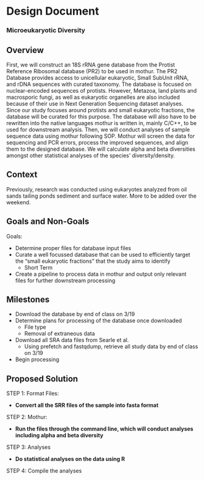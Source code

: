 # Design Document
### Microeukaryotic Diversity


## Overview
First, we will construct  an 18S rRNA gene database from the Protist Reference Ribosomal database (PR2) to be used in mothur. The PR2 Database provides access to unicellular eukaryotic, Small SubUnit rRNA, and rDNA sequences with curated taxonomy. The database is focused on nuclear-encoded sequences of protists. However, Metazoa, land plants and macrosporic fungi, as well as eukaryotic organelles are also included because of their use in Next Generation Sequencing dataset analyses. Since our study focuses around protists and small eukaryotic fractions, the database will be curated for this purpose. The database will also have to be rewritten into the native languages mothur is written in, mainly C/C++, to be used for downstream analysis. Then, we will conduct analyses of sample sequence data using mothur following SOP. Mothur will screen the data for sequencing and PCR errors, process the improved sequences, and align them to the designed database. We will calculate alpha and beta diversities amongst other statistical analyses of the species’ diversity/density.

## Context
Previously, research was conducted using eukaryotes analyzed from oil sands tailing ponds sediment and surface water. 
More to be added over the weekend.

## Goals and Non-Goals
Goals:
* Determine proper files for database input files
* Curate a well focussed database that can be used to efficiently target the “small eukaryotic fractions” that the study aims to identify
  * Short Term
* Create a pipeline to process data in mothur and output only relevant files for further downstream processing


## Milestones
* Download the database by end of class on 3/19
* Determine plans for processing of the database once downloaded
  * File type
  * Removal of extraneous data
* Download all SRA data files from Searle et al.
  * Using prefetch and fastqdump, retrieve all study data by end of class on 3/19 
* Begin processing  

## Proposed Solution
STEP 1: Format Files:
* **Convert all the SRR files of the sample into fasta format**

STEP 2: Mothur:
* **Run the files through the command line, which will conduct analyses including alpha and beta diversity**

STEP 3: Analyses
* **Do statistical analyses on the data using R**

STEP 4: Compile the analyses 

